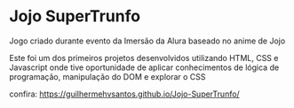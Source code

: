 # Jojo SuperTrunfo

Jogo criado durante evento da Imersão da Alura baseado no anime de Jojo 

Este foi um dos primeiros projetos desenvolvidos utilizando HTML, CSS e Javascript onde tive oportunidade de aplicar conhecimentos de lógica de programação, manipulação do DOM e explorar o CSS


confira:
https://guilhermehvsantos.github.io/Jojo-SuperTrunfo/

